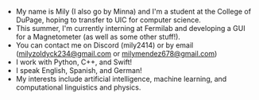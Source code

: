 - My name is Mily (I also go by Minna) and I'm a student at the College of DuPage, hoping to transfer to UIC for computer science.
- This summer, I'm currently interning at Fermilab and developing a GUI for a Magnetometer (as well as some other stuff!). 
- You can contact me on Discord (mily2414) or by email (milyzoldyck234@gmail.com or milymendez678@gmail.com)
- I work with Python, C++, and Swift!
- I speak English, Spanish, and German!
- My interests include artificial intelligence, machine learning, and computational linguistics and physics.

<!---
mi55a/mi55a is a ✨ special ✨ repository because its `README.md` (this file) appears on your GitHub profile.
You can click the Preview link to take a look at your changes.
--->
